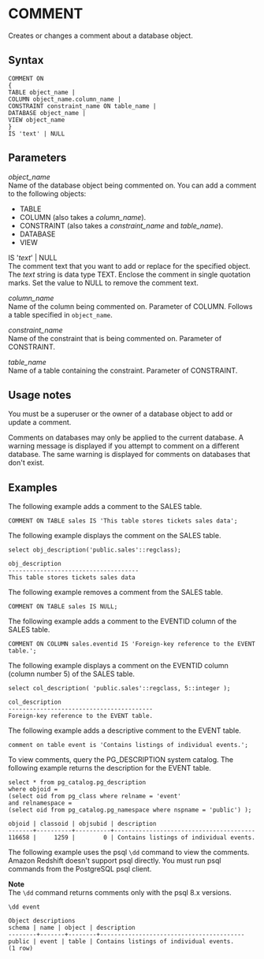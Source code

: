 # COMMENT<a name="r_COMMENT"></a>

Creates or changes a comment about a database object\.

## Syntax<a name="r_COMMENT-synopsis"></a>

```
COMMENT ON
{
TABLE object_name |
COLUMN object_name.column_name |
CONSTRAINT constraint_name ON table_name |
DATABASE object_name |
VIEW object_name
}
IS 'text' | NULL
```

## Parameters<a name="r_COMMENT-parameters"></a>

 *object\_name*   
Name of the database object being commented on\. You can add a comment to the following objects:  
+ TABLE
+ COLUMN \(also takes a *column\_name*\)\.
+ CONSTRAINT \(also takes a *constraint\_name* and *table\_name*\)\.
+ DATABASE
+ VIEW

IS '*text*' \| NULL  
The comment text that you want to add or replace for the specified object\. The *text* string is data type TEXT\. Enclose the comment in single quotation marks\. Set the value to NULL to remove the comment text\.

 *column\_name*   
Name of the column being commented on\. Parameter of COLUMN\. Follows a table specified in `object_name`\.

 *constraint\_name*   
Name of the constraint that is being commented on\. Parameter of CONSTRAINT\.

 *table\_name*   
Name of a table containing the constraint\. Parameter of CONSTRAINT\.

## Usage notes<a name="r_COMMENT-usage-notes"></a>

You must be a superuser or the owner of a database object to add or update a comment\.

Comments on databases may only be applied to the current database\. A warning message is displayed if you attempt to comment on a different database\. The same warning is displayed for comments on databases that don't exist\.

## Examples<a name="r_COMMENT-example"></a>

The following example adds a comment to the SALES table\. 

```
COMMENT ON TABLE sales IS 'This table stores tickets sales data';
```

The following example displays the comment on the SALES table\. 

```
select obj_description('public.sales'::regclass);
            
obj_description
-------------------------------------
This table stores tickets sales data
```

The following example removes a comment from the SALES table\. 

```
COMMENT ON TABLE sales IS NULL;
```

The following example adds a comment to the EVENTID column of the SALES table\. 

```
COMMENT ON COLUMN sales.eventid IS 'Foreign-key reference to the EVENT table.';
```

The following example displays a comment on the EVENTID column \(column number 5\) of the SALES table\. 

```
select col_description( 'public.sales'::regclass, 5::integer );
            
col_description
----------------------------------------- 
Foreign-key reference to the EVENT table.
```

The following example adds a descriptive comment to the EVENT table\. 

```
comment on table event is 'Contains listings of individual events.';
```

To view comments, query the PG\_DESCRIPTION system catalog\. The following example returns the description for the EVENT table\.

```
select * from pg_catalog.pg_description 
where objoid =
(select oid from pg_class where relname = 'event' 
and relnamespace =
(select oid from pg_catalog.pg_namespace where nspname = 'public') );

objoid | classoid | objsubid | description                            
-------+----------+----------+----------------------------------------
116658 |     1259 |        0 | Contains listings of individual events.
```

The following example uses the psql `\dd` command to view the comments\. Amazon Redshift doesn't support psql directly\. You must run psql commands from the PostgreSQL psql client\. 

**Note**  
The `\dd` command returns comments only with the psql 8\.x versions\. 

```
\dd event

Object descriptions
schema | name | object | description
--------+-------+--------+-----------------------------------------
public | event | table | Contains listings of individual events.
(1 row)
```
